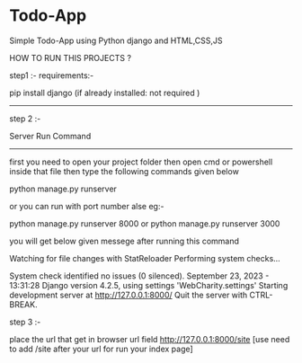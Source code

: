 # Todo-App
Simple Todo-App using Python django and HTML,CSS,JS


HOW TO RUN THIS PROJECTS ? 


step1 :-   requirements:-


pip install django    (if already installed: not required )


__________________________________________________________________________________________________________________________________________


step 2 :-

Server Run Command
__________________________
first you need to open your project folder then open cmd or powershell inside that file
then type the following commands given below




python manage.py runserver
 
or
you can run with port number alse
eg:-


python manage.py runserver 8000
or
python manage.py runserver 3000




you will get below given messege after running this command




Watching for file changes with StatReloader
Performing system checks...

System check identified no issues (0 silenced).
September 23, 2023 - 13:31:28
Django version 4.2.5, using settings 'WebCharity.settings'
Starting development server at http://127.0.0.1:8000/
Quit the server with CTRL-BREAK.


step 3 :-



place the url that get in browser url field
http://127.0.0.1:8000/site   [use need to add /site after your url for run your index page]
